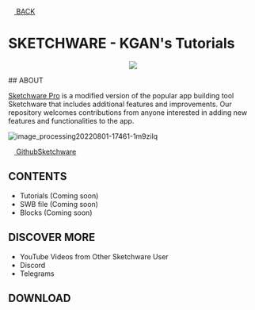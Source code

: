 [<img src="https://cdn-icons-png.flaticon.com/512/2099/2099190.png" width="12"/> BACK](https://github.com/kganallinone/KGANTutorials)
# SKETCHWARE - KGAN's Tutorials

<p align="center">
    <img src="https://github.com/kganallinone/KGANTutorials/assets/86733485/bf176c15-0e11-4a12-bc3b-6c04ee372bc8" heigth="200" weigth="200"/>
</p>
## ABOUT

[Sketchware Pro](https://sketchware-docs.vercel.app/docs/getting-started.html) is a modified version of the popular app building tool Sketchware that includes additional features and improvements. Our repository welcomes contributions from anyone interested in adding new features and functionalities to the app.

![image_processing20220801-17461-1m9zilq]()

[<img src="https://github.com/kganallinone/KGANTutorials/assets/86733485/b9eab242-090a-499c-aef6-ffec50ecbd6c" width="12"/> GithubSketchware](https://github.com/Sketchware-Pro/Sketchware-Pro)

## CONTENTS
- Tutorials (Coming soon)
- SWB file (Coming soon)
- Blocks (Coming soon)

## DISCOVER MORE
- YouTube Videos from Other Sketchware User
- Discord
- Telegrams


## DOWNLOAD


